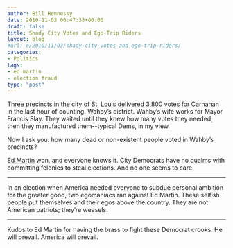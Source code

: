 ```yaml
---
author: Bill Hennessy
date: 2010-11-03 06:47:35+00:00
draft: false
title: Shady City Votes and Ego-Trip Riders
layout: blog
#url: e/2010/11/03/shady-city-votes-and-ego-trip-riders/
categories:
- Politics
tags:
- ed martin
- election fraud
type: "post"
---
```


Three precincts in the city of St. Louis delivered 3,800 votes for Carnahan in the last hour of counting. Wahby’s district. Wahby’s wife works for Mayor Francis Slay. They waited until they knew how many votes they needed, then they manufactured them--typical Dems, in my view.

 

Now I ask you: how many dead or non-existent people voted in Wahby’s precincts?

 

[Ed Martin](https://edmartinforcongress.com/) won, and everyone knows it. City Democrats have no qualms with committing felonies to steal elections. And no one seems to care.

 

***

 

In an election when America needed everyone to subdue personal ambition for the greater good, two egomaniacs ran against Ed Martin. These selfish people put themselves and their egos above the country. They are not American patriots; they’re weasels.

 

***

 

Kudos to Ed Martin for having the brass to fight these Democrat crooks. He will prevail. America will prevail.
